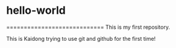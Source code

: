 # hello-world
============================
This is my first repository.

This is Kaidong trying to use git and github for the first time!
